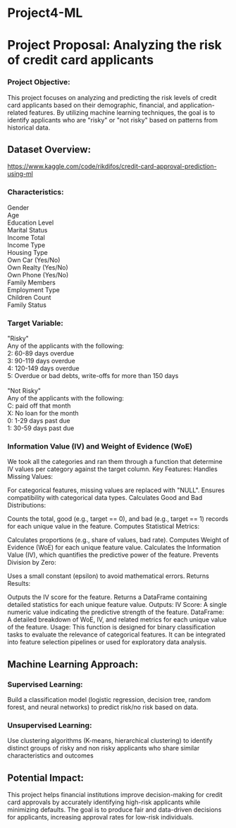 # Project4-ML

# Project Proposal: Analyzing the risk of credit card applicants
### Project Objective:
This project focuses on analyzing and predicting the risk levels of credit card applicants based on their demographic, financial, and application-related features. By utilizing machine learning techniques, the goal is to identify applicants who are "risky" or "not risky" based on patterns from historical data.

## Dataset Overview:
https://www.kaggle.com/code/rikdifos/credit-card-approval-prediction-using-ml

### Characteristics:
Gender <br>
Age<br>
Education Level<br>
Marital Status<br>
Income Total<br>
Income Type<br>
Housing Type<br>
Own Car (Yes/No)<br>
Own Realty (Yes/No)<br>
Own Phone (Yes/No)<br>
Family Members<br>
Employment Type<br>
Children Count<br>
Family Status

### Target Variable:
"Risky" <br>
Any of the applicants with the following:<br>
2: 60-89 days overdue  <br>
3: 90-119 days overdue  <br>
4: 120-149 days overdue  <br>
5: Overdue or bad debts, write-offs for more than 150 days <br> <br>
"Not Risky" <br>
Any of the applicants with the following:<br>
C: paid off that month  <br>
X: No loan for the month <br>
0: 1-29 days past due  <br>
1: 30-59 days past due  <br>

### Information Value (IV) and Weight of Evidence (WoE)
We took all the categories and ran them through a function that determine IV values per category against the target column. 
Key Features:
Handles Missing Values:

For categorical features, missing values are replaced with "NULL".
Ensures compatibility with categorical data types.
Calculates Good and Bad Distributions:

Counts the total, good (e.g., target == 0), and bad (e.g., target == 1) records for each unique value in the feature.
Computes Statistical Metrics:

Calculates proportions (e.g., share of values, bad rate).
Computes Weight of Evidence (WoE) for each unique feature value.
Calculates the Information Value (IV), which quantifies the predictive power of the feature.
Prevents Division by Zero:

Uses a small constant (epsilon) to avoid mathematical errors.
Returns Results:

Outputs the IV score for the feature.
Returns a DataFrame containing detailed statistics for each unique feature value.
Outputs:
IV Score: A single numeric value indicating the predictive strength of the feature.
DataFrame: A detailed breakdown of WoE, IV, and related metrics for each unique value of the feature.
Usage:
This function is designed for binary classification tasks to evaluate the relevance of categorical features. It can be integrated into feature selection pipelines or used for exploratory data analysis.

## Machine Learning Approach:
### Supervised Learning:
Build a classification model (logistic regression, decision tree, random forest, and neural networks) to predict risk/no risk based on data.
### Unsupervised Learning:
Use clustering algorithms (K-means, hierarchical clustering) to identify distinct groups of risky and non risky applicants who share similar characteristics and outcomes

## Potential Impact:
This project helps financial institutions improve decision-making for credit card approvals by accurately identifying high-risk applicants while minimizing defaults. The goal is to produce fair and data-driven decisions for applicants, increasing approval rates for low-risk individuals. 
